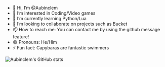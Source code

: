 - 👋 Hi, I’m @Aubinclem
- 👀 I’m interested in Coding/Video games
- 🌱 I’m currently learning Python/Lua
- 💞️ I’m looking to collaborate on projects such as Bucket
- 📫 How to reach me: You can contact me by using the github message feature!
- 😄 Pronouns: He/Him
- ⚡ Fun fact: Capybaras are fantastic swimmers

<!---
Aubinclem/Aubinclem is a ✨ special ✨ repository because its `README.md` (this file) appears on your GitHub profile.
You can click the Preview link to take a look at your changes.
--->

![Aubinclem's GitHub stats](https://github-readme-stats.vercel.app/api?username=aubinclem&show_icons=true&theme=ambient_gradient)
